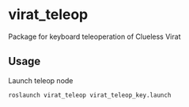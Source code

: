 # virat_teleop

Package for keyboard teleoperation of Clueless Virat

Usage
-----

Launch teleop node

```bash
roslaunch virat_teleop virat_teleop_key.launch
```
